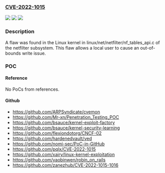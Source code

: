 ### [CVE-2022-1015](https://cve.mitre.org/cgi-bin/cvename.cgi?name=CVE-2022-1015)
![](https://img.shields.io/static/v1?label=Product&message=kernel&color=blue)
![](https://img.shields.io/static/v1?label=Version&message=n%2Fa&color=blue)
![](https://img.shields.io/static/v1?label=Vulnerability&message=CWE-787&color=brighgreen)

### Description

A flaw was found in the Linux kernel in linux/net/netfilter/nf_tables_api.c of the netfilter subsystem. This flaw allows a local user to cause an out-of-bounds write issue.

### POC

#### Reference
No PoCs from references.

#### Github
- https://github.com/ARPSyndicate/cvemon
- https://github.com/Mr-xn/Penetration_Testing_POC
- https://github.com/bsauce/kernel-exploit-factory
- https://github.com/bsauce/kernel-security-learning
- https://github.com/flexiondotorg/CNCF-02
- https://github.com/hardenedvault/ved
- https://github.com/nomi-sec/PoC-in-GitHub
- https://github.com/pqlx/CVE-2022-1015
- https://github.com/xairy/linux-kernel-exploitation
- https://github.com/yaobinwen/robin_on_rails
- https://github.com/zanezhub/CVE-2022-1015-1016

